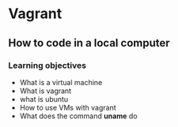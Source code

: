 # Vagrant
 
## How to code in a local computer

### Learning objectives
* What is a virtual machine
* What is vagrant
* what is ubuntu
* How to use VMs with vagrant
* What does the command __uname__ do

